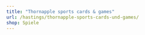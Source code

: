 ```yaml
---
title: "Thornapple sports cards & games"
url: /hastings/thornapple-sports-cards-und-games/
shop: Spiele
---
```

